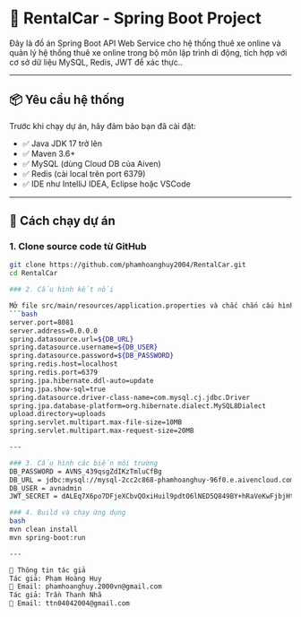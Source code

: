 # 🚗 RentalCar - Spring Boot Project

Đây là đồ án Spring Boot API Web Service cho hệ thống thuê xe online và quản lý hệ thống thuê xe online trong bộ môn lập trình di động, tích hợp với cơ sở dữ liệu MySQL, Redis, JWT để xác thực..

---

## 📦 Yêu cầu hệ thống

Trước khi chạy dự án, hãy đảm bảo bạn đã cài đặt:

- ✅ Java JDK 17 trở lên
- ✅ Maven 3.6+
- ✅ MySQL (dùng Cloud DB của Aiven)
- ✅ Redis (cài local trên port 6379)
- ✅ IDE như IntelliJ IDEA, Eclipse hoặc VSCode

---

## 🚀 Cách chạy dự án

### 1. Clone source code từ GitHub
```bash
git clone https://github.com/phamhoanghuy2004/RentalCar.git
cd RentalCar

### 2. Cấu hình kết nối

Mở file src/main/resources/application.properties và chắc chắn cấu hình đúng như sau
```bash
server.port=8081
server.address=0.0.0.0
spring.datasource.url=${DB_URL}
spring.datasource.username=${DB_USER}
spring.datasource.password=${DB_PASSWORD}
spring.redis.host=localhost
spring.redis.port=6379
spring.jpa.hibernate.ddl-auto=update
spring.jpa.show-sql=true
spring.datasource.driver-class-name=com.mysql.cj.jdbc.Driver
spring.jpa.database-platform=org.hibernate.dialect.MySQL8Dialect
upload.directory=uploads
spring.servlet.multipart.max-file-size=10MB
spring.servlet.multipart.max-request-size=20MB

---

### 3. Cấu hình các biến môi trường
DB_PASSWORD = AVNS_439qsgZdIKzTmluCfBg
DB_URL = jdbc:mysql://mysql-2cc2c868-phamhoanghuy-96f0.e.aivencloud.com:15293/rentalcar?ssl-mode=REQUIRED
DB_USER = avnadmin
JWT_SECRET = dALEq7X6po7DFjeXCbvQOxiHuil9pdtO6lNED5Q849BY+hRaVeKwFjbjHtsd+FDo

### 4. Build và chạy ứng dụng
bash
mvn clean install
mvn spring-boot:run

---

👤 Thông tin tác giả
Tác giả: Phạm Hoàng Huy
📧 Email: phamhoanghuy.2000vn@gmail.com
Tác giả: Trần Thanh Nhã
📧 Email: ttn04042004@gmail.com
